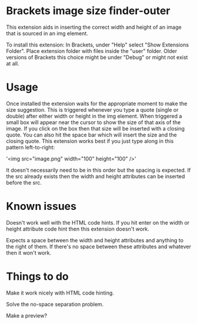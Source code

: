 Brackets image size finder-outer
===
This extension aids in inserting the correct width and height of an image that is sourced in an img element.

To install this extension:
In Brackets, under "Help" select "Show Extensions Folder". Place extension folder with files inside the "user" folder.
Older versions of Brackets this choice might be under "Debug" or might not exist at all.

Usage
=====
Once installed the extension waits for the appropriate moment to make the size suggestion. This is triggered whenever you type a quote (single or double) after either width or height in the img element. When triggered a small box will appear near the cursor to show the size of that axis of the image. If you click on the box then that size will be inserted with a closing quote. You can also hit the space bar which will insert the size and the closing quote.
This extension works best if you just type along in this pattern left-to-right:

'&lt;img src="image.png" width="100" height="100" /&gt;'

It doesn't necessarily need to be in this order but the spacing is expected. If the src already exists then the width and height attributes can be inserted before the src.


Known issues
=====
Doesn't work well with the HTML code hints. If you hit enter on the width or height attribute code hint then this extension doesn't work.

Expects a space between the width and height attributes and anything to the right of them. If there's no space between these attributes and whatever then it won't work.


Things to do
=====
Make it work nicely with HTML code hinting.

Solve the no-space separation problem.

Make a preview?
